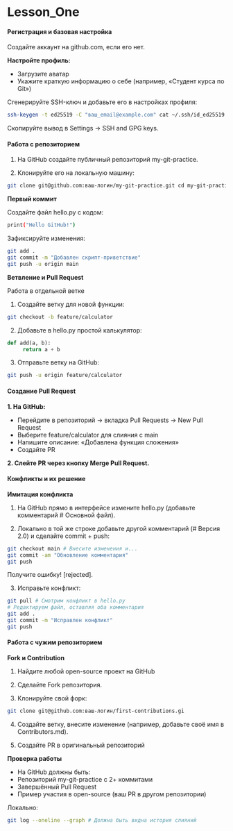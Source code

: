 # Lesson_One

#### **Регистрация и базовая настройка**
Создайте аккаунт на github.com, если его нет.

**Настройте профиль:**

- Загрузите аватар
- Укажите краткую информацию о себе (например, «Студент курса по Git»)

Сгенерируйте SSH-ключ и добавьте его в настройках профиля:

```bash
ssh-keygen -t ed25519 -C "ваш_email@example.com" cat ~/.ssh/id_ed25519.pub
```

Скопируйте вывод в Settings → SSH and GPG keys.

#### **Работа с репозиторием**

1. На GitHub создайте публичный репозиторий my-git-practice.

2. Клонируйте его на локальную машину:

```bash
git clone git@github.com:ваш-логин/my-git-practice.git cd my-git-practice
```

**Первый коммит**

Создайте файл hello.py с кодом:

```bash
print("Hello GitHub!")
```

Зафиксируйте изменения:

```bash
git add .
git commit -m "Добавлен скрипт-приветствие"
git push -u origin main
```

**Ветвление и Pull Request**

Работа в отдельной ветке

1. Создайте ветку для новой функции:

```bash
git checkout -b feature/calculator
```

2. Добавьте в hello.py простой калькулятор:

```python
def add(a, b):
     return a + b
```

3. Отправьте ветку на GitHub:

```bash
git push -u origin feature/calculator
```

#### **Создание Pull Request**

**1. На GitHub:**

- Перейдите в репозиторий → вкладка Pull Requests → New Pull Request
- Выберите feature/calculator для слияния с main
- Напишите описание: «Добавлена функция сложения»
- Создайте PR

**2. Слейте PR через кнопку Merge Pull Request.**

#### **Конфликты и их решение**

**Имитация конфликта**

1. На GitHub прямо в интерфейсе измените hello.py (добавьте комментарий # Основной файл).

2. Локально в той же строке добавьте другой комментарий (# Версия 2.0) и сделайте commit + push:

```bash
git checkout main # Внесите изменения и...
git commit -am "Обновление комментария"
git push
```

Получите ошибку! [rejected].

3. Исправьте конфликт:

```bash
git pull # Смотрим конфликт в hello.py
# Редактируем файл, оставляя оба комментария
git add .
git commit -m "Исправлен конфликт"
git push
```

#### **Работа с чужим репозиторием**

**Fork и Contribution**

1. Найдите любой open-source проект на GitHub

2. Сделайте Fork репозитория.

3. Клонируйте свой форк:

```bash
git clone git@github.com:ваш-логин/first-contributions.gi
```

4. Создайте ветку, внесите изменение (например, добавьте своё имя в Contributors.md).

5. Создайте PR в оригинальный репозиторий

**Проверка работы**

- На GitHub должны быть:
- Репозиторий my-git-practice с 2+ коммитами
- Завершённый Pull Request
- Пример участия в open-source (ваш PR в другом репозитории)

Локально:

```bash
git log --oneline --graph # Должна быть видна история слияний
```
